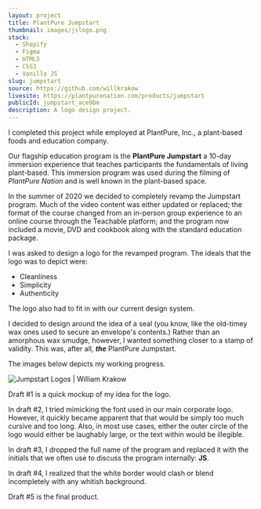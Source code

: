 ```yaml
---
layout: project
title: PlantPure Jumpstart
thumbnail: images/jslogo.png
stack:
  - Shopify
  - Figma
  - HTML5
  - CSS3
  - Vanilla JS
slug: jumpstart
source: https://github.com/willkrakow
livesite: https://plantpurenation.com/products/jumpstart
publicId: jumpstart_ace9bm
description: A logo design project.
---
```

I completed this project while employed at PlantPure, Inc., a plant-based foods and education company.

Our flagship education program is the **PlantPure Jumpstart** a 10-day immersion experience that teaches participants the fundamentals of living plant-based. This immersion program was used during the filming of *PlantPure Nation* and is well known in the plant-based space.

In the summer of 2020 we decided to completely revamp the Jumpstart program. Much of the video content was either updated or replaced; the format of the course changed from an in-person group experience to an online course through the Teachable platform; and the program now included a movie, DVD and cookbook along with the standard education package.

I was asked to design a logo for the revamped program. The ideals that the logo was to depict were:

- Cleanliness
- Simplicity
- Authenticity

The logo also had to fit in with our current design system.

I decided to design around the idea of a seal (you know, like the old-timey wax ones used to secure an envelope's contents.) Rather than an amorphous wax smudge, however, I wanted something closer to a stamp of validity. This was, after all, ***the*** PlantPure Jumpstart.

The images below depicts my working progress.

![Jumpstart Logos | William Krakow](/images/jumpstart.png)

Draft #1 is a quick mockup of my idea for the logo.

In draft #2, I tried mimicking the font used in our main corporate logo. However, it quickly became apparent that that would be simply too much cursive and too long. Also, in most use cases, either the outer circle of the logo would either be laughably large, or the text within would be illegible. 

In draft #3, I dropped the full name of the program and replaced it with the initials that we often use to discuss the program internally: **JS**.

In draft #4, I realized that the white border would clash or blend incompletely with any whitish background.

Draft #5 is the final product.